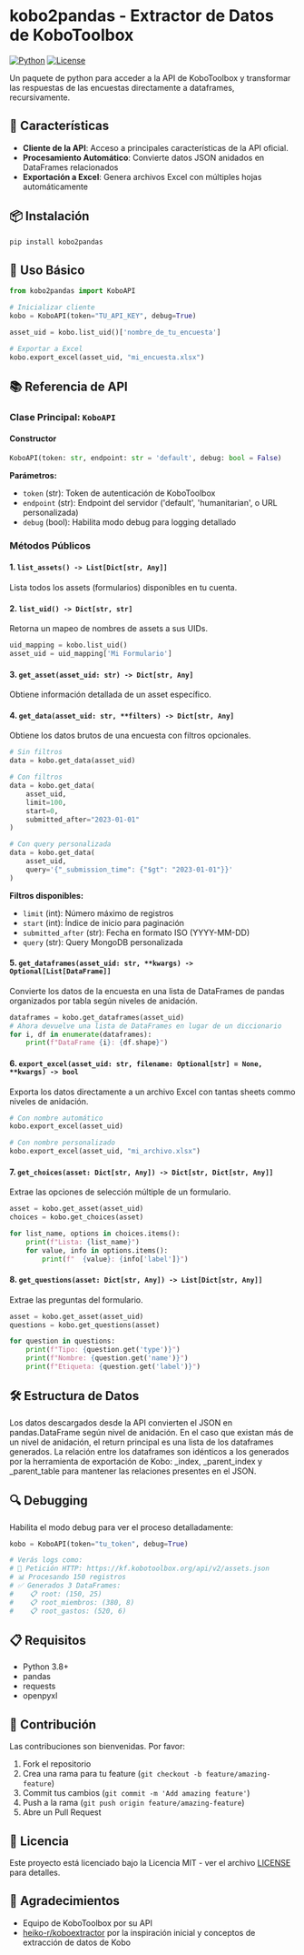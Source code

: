 # kobo2pandas - Extractor de Datos de KoboToolbox

[![Python](https://img.shields.io/badge/Python-3.8+-blue.svg)](https://www.python.org/)
[![License](https://img.shields.io/badge/License-MIT-green.svg)](LICENSE)

Un paquete de python para acceder a la API de KoboToolbox y transformar las respuestas de las encuestas directamente a dataframes, recursivamente.

## 🚀 Características

- **Cliente de la API**: Acceso a principales características de la API oficial.
- **Procesamiento Automático**: Convierte datos JSON anidados en DataFrames relacionados
- **Exportación a Excel**: Genera archivos Excel con múltiples hojas automáticamente

## 📦 Instalación

```bash
pip install kobo2pandas
```

## 🔧 Uso Básico

```python
from kobo2pandas import KoboAPI

# Inicializar cliente
kobo = KoboAPI(token="TU_API_KEY", debug=True)

asset_uid = kobo.list_uid()['nombre_de_tu_encuesta']

# Exportar a Excel
kobo.export_excel(asset_uid, "mi_encuesta.xlsx")
```

## 📚 Referencia de API

### Clase Principal: `KoboAPI`

#### Constructor

```python
KoboAPI(token: str, endpoint: str = 'default', debug: bool = False)
```

**Parámetros:**
- `token` (str): Token de autenticación de KoboToolbox
- `endpoint` (str): Endpoint del servidor ('default', 'humanitarian', o URL personalizada)
- `debug` (bool): Habilita modo debug para logging detallado

### Métodos Públicos

#### 1. `list_assets() -> List[Dict[str, Any]]`
Lista todos los assets (formularios) disponibles en tu cuenta.


#### 2. `list_uid() -> Dict[str, str]`
Retorna un mapeo de nombres de assets a sus UIDs.

```python
uid_mapping = kobo.list_uid()
asset_uid = uid_mapping['Mi Formulario']
```

#### 3. `get_asset(asset_uid: str) -> Dict[str, Any]`
Obtiene información detallada de un asset específico.


#### 4. `get_data(asset_uid: str, **filters) -> Dict[str, Any]`
Obtiene los datos brutos de una encuesta con filtros opcionales.

```python
# Sin filtros
data = kobo.get_data(asset_uid)

# Con filtros
data = kobo.get_data(
    asset_uid,
    limit=100,
    start=0,
    submitted_after="2023-01-01"
)

# Con query personalizada
data = kobo.get_data(
    asset_uid,
    query='{"_submission_time": {"$gt": "2023-01-01"}}'
)
```

**Filtros disponibles:**
- `limit` (int): Número máximo de registros
- `start` (int): Índice de inicio para paginación
- `submitted_after` (str): Fecha en formato ISO (YYYY-MM-DD)
- `query` (str): Query MongoDB personalizada

#### 5. `get_dataframes(asset_uid: str, **kwargs) -> Optional[List[DataFrame]]`
Convierte los datos de la encuesta en una lista de DataFrames de pandas organizados por tabla según niveles de anidación.

```python
dataframes = kobo.get_dataframes(asset_uid)
# Ahora devuelve una lista de DataFrames en lugar de un diccionario
for i, df in enumerate(dataframes):
    print(f"DataFrame {i}: {df.shape}")
```

#### 6. `export_excel(asset_uid: str, filename: Optional[str] = None, **kwargs) -> bool`
Exporta los datos directamente a un archivo Excel con tantas sheets commo niveles de anidación.

```python
# Con nombre automático
kobo.export_excel(asset_uid)

# Con nombre personalizado
kobo.export_excel(asset_uid, "mi_archivo.xlsx")
```

#### 7. `get_choices(asset: Dict[str, Any]) -> Dict[str, Dict[str, Any]]`
Extrae las opciones de selección múltiple de un formulario.

```python
asset = kobo.get_asset(asset_uid)
choices = kobo.get_choices(asset)

for list_name, options in choices.items():
    print(f"Lista: {list_name}")
    for value, info in options.items():
        print(f"  {value}: {info['label']}")
```

#### 8. `get_questions(asset: Dict[str, Any]) -> List[Dict[str, Any]]`
Extrae las preguntas del formulario.

```python
asset = kobo.get_asset(asset_uid)
questions = kobo.get_questions(asset)

for question in questions:
    print(f"Tipo: {question.get('type')}")
    print(f"Nombre: {question.get('name')}")
    print(f"Etiqueta: {question.get('label')}")
```

## 🛠️ Estructura de Datos

Los datos descargados desde la API convierten el JSON en pandas.DataFrame según nivel de anidación.
En el caso que existan más de un nivel de anidación, el return principal es una lista de los dataframes generados.
La relación entre los dataframes son idénticos a los generados por la herramienta de exportación de Kobo: _index, _parent_index y _parent_table para mantener las relaciones presentes en el JSON.

## 🔍 Debugging

Habilita el modo debug para ver el proceso detalladamente:

```python
kobo = KoboAPI(token="tu_token", debug=True)

# Verás logs como:
# 🔄 Petición HTTP: https://kf.kobotoolbox.org/api/v2/assets.json
# 📊 Procesando 150 registros
# ✅ Generados 3 DataFrames:
#    📋 root: (150, 25)
#    📋 root_miembros: (380, 8)
#    📋 root_gastos: (520, 6)
```

## 📋 Requisitos

- Python 3.8+
- pandas
- requests
- openpyxl

## 🤝 Contribución

Las contribuciones son bienvenidas. Por favor:

1. Fork el repositorio
2. Crea una rama para tu feature (`git checkout -b feature/amazing-feature`)
3. Commit tus cambios (`git commit -m 'Add amazing feature'`)
4. Push a la rama (`git push origin feature/amazing-feature`)
5. Abre un Pull Request

## 📄 Licencia

Este proyecto está licenciado bajo la Licencia MIT - ver el archivo [LICENSE](LICENSE) para detalles.

## 🙏 Agradecimientos

- Equipo de KoboToolbox por su API
- [heiko-r/koboextractor](https://github.com/heiko-r/koboextractor) por la inspiración inicial y conceptos de extracción de datos de Kobo

